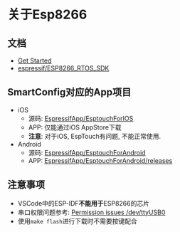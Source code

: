 # 关于Esp8266

## 文档
* [Get Started](https://docs.espressif.com/projects/esp8266-rtos-sdk/en/latest/get-started/index.html)  
* [espressif/ESP8266_RTOS_SDK](https://github.com/espressif/ESP8266_RTOS_SDK)  

## SmartConfig对应的App项目
* iOS
  * 源码: [EspressifApp/EsptouchForIOS](https://github.com/EspressifApp/EsptouchForIOS)
  * APP: 仅能通过iOS AppStore下载
  * **注意**: 对于iOS, EspTouch有问题, 不能正常使用.
* Android
  * 源码: [EspressifApp/EsptouchForAndroid](https://github.com/EspressifApp/EsptouchForAndroid)
  * APP: [EspressifApp/EsptouchForAndroid/releases](https://github.com/EspressifApp/EsptouchForAndroid/releases)

## 注意事项
* VSCode中的ESP-IDF**不能用于**ESP8266的芯片
* 串口权限问题参考: [Permission issues /dev/ttyUSB0](https://docs.espressif.com/projects/esp8266-rtos-sdk/en/latest/get-started/linux-setup.html?highlight=chmod#permission-issues-dev-ttyusb0)
* 使用`make flash`进行下载时不需要按键配合